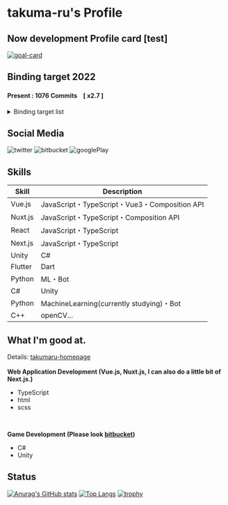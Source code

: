 # takuma-ru's Profile

## Now development Profile card [test]
[![goal-card](https://us-central1-profile-progress-on-my-goals.cloudfunctions.net/api)](https://github.com/takuma-ru/github-profile-progress-on-my-goals)

## Binding target 2022
#### Present : 1076 Commits　[ x2.7 ]
<details>
  <summary>
    Binding target list
  </summary>
  <span>

|  | commits | magnification |
| -- | -- | -- |
| :ballot_box_with_check: | 365 | 1 |
| :ballot_box_with_check: | 435 | 1.2 |
| :ballot_box_with_check: | 545 | 1.5 |
| :ballot_box_with_check: | 730 | 2.0 |
| :ballot_box_with_check: | 766 | 2.1 |
| :ballot_box_with_check: | 803 | 2.2 |
| :ballot_box_with_check: | 839 | 2.3 |
| :ballot_box_with_check: | 876 | 2.4 |
| :ballot_box_with_check: | 912 | 2.5 |
| :ballot_box_with_check: | 949 | 2.6 |
| :ballot_box_with_check: | 985 | 2.7 |
| :ballot_box_with_check: | 1022 | 2.8 |
| :ballot_box_with_check: | 1058 | 2.9 |
| :black_large_square: | 1095 | 3.0 |

  </span>
</details>


## Social Media
![twitter](https://img.shields.io/twitter/url?label=ID%3A%20taskmaru_2222&style=social&url=https%3A%2F%2Ftwitter.com%2Ftakumaru_2222)
![bitbucket](https://img.shields.io/twitter/url?label=ID%3A%20takuma-ru&logo=bitbucket&style=social&url=https%3A%2F%2Fbitbucket.org%2Ftakuma-ru)
![googlePlay](https://img.shields.io/twitter/url?label=ID%3A%20takuma-ru&logo=googleplay&logoColor=%23DB4437&style=social&url=https%3A%2F%2Fbitbucket.org%2Ftakuma-ru)

## Skills
| Skill | Description |
| -- | -- |
| Vue.js | JavaScript・TypeScript・Vue3・Composition API |
| Nuxt.js | JavaScript・TypeScript・Composition API |
| React | JavaScript・TypeScript |
| Next.js | JavaScript・TypeScript |
| Unity | C# |
| Flutter | Dart |
| Python | ML・Bot |
| C# | Unity |
| Python | MachineLearning(currently studying)・Bot |
| C++ | openCV... |

## What I'm good at.
Details: [takumaru-homepage](https://takumaru-homepage.vercel.app/)<br>
<br>
**Web Application Development (Vue.js, Nuxt.js, I can also do a little bit of Next.js.)**<br>
- TypeScript<br>
- html<br>
- scss
<br>

**Game Development (Please look [bitbucket](https://bitbucket.org/takuma-ru/))**<br>
- C#<br>
- Unity<br>

## Status
[![Anurag's GitHub stats](https://github-readme-stats.vercel.app/api?username=takuma-ru&count_private=true&show_icons=true&include_all_commits=false&line_height=40)](https://github.com/anuraghazra/github-readme-stats)
[![Top Langs](https://github-readme-stats.vercel.app/api/top-langs/?username=takuma-ru&count_private=true&langs_count=5&line_height=40)](https://github.com/anuraghazra/github-readme-stats)
[![trophy](https://github-profile-trophy.vercel.app/?username=takuma-ru&theme=flat&column=7&no-frame=true
)](https://github.com/ryo-ma/github-profile-trophy)
